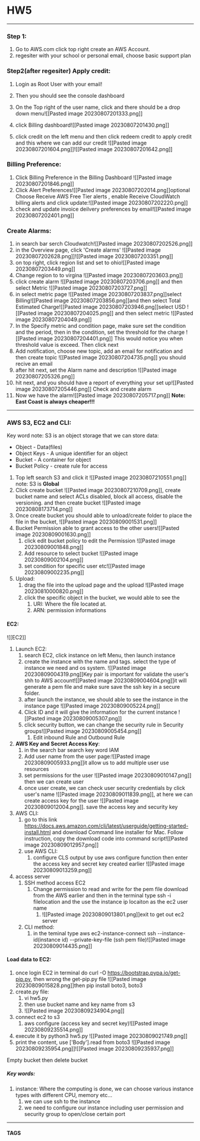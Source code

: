 # HW5


---
### Step 1:
1. Go to AWS.com click top right create an AWS Account.
2. regesiter with your school or personal email, choose basic support plan

### Step2(after regesiter) Apply credit:
1. Login as Root User with your email!
2. Then you should see the console dashboard 

1. On the Top right of the user name, click and there should be a drop down menu![[Pasted image 20230807201333.png]]
2. click Billing dashboard![[Pasted image 20230807201430.png]]
3. click credit on the left menu and then click redeem credit to apply credit and this where  we can add our credit ![[Pasted image 20230807201604.png]]![[Pasted image 20230807201642.png]]

### Billing Preference:
1. Click Billing Preference in the Billing Dashboard ![[Pasted image 20230807201846.png]]
2. Click Alert Preferences![[Pasted image 20230807202014.png]]optional Choose Receive AWS Free Tier alerts , enable Receive CloudWatch billing alerts and click update:![[Pasted image 20230807202220.png]]
3. check and update invoice deilvery preferences by email![[Pasted image 20230807202401.png]]
### Create Alarms:
1. in search bar serch Cloudwatch![[Pasted image 20230807202526.png]]
2. in the Overview page, click 'Create alarms' ![[Pasted image 20230807202628.png]]![[Pasted image 20230807203351.png]]
3. on top right, click region list and set to ohio![[Pasted image 20230807203449.png]]
4. Change region to to virgina ![[Pasted image 20230807203603.png]]
5. click create alarm ![[Pasted image 20230807203706.png]] and then select Metric ![[Pasted image 20230807203727.png]]
6. in select metric page ![[Pasted image 20230807203837.png]]select Billing![[Pasted image 20230807203856.png]]and then select Total Estimated Charge![[Pasted image 20230807203946.png]]select USD ![[Pasted image 20230807204025.png]] and then select metric ![[Pasted image 20230807204049.png]]
7. In the Specify metric and condition page, make sure set the condition and the period, then in the condition, set the threshold for the charge ![[Pasted image 20230807204401.png]] This would notice you when threshold value is exceed. Then click next
8.   Add notification, choose new topic, add an email for notification and then create topic ![[Pasted image 20230807204735.png]] you should recive an email 
9. after hit next, set the Alarm name and description ![[Pasted image 20230807205326.png]]
10. hit next, and you should have a report of everything your set up![[Pasted image 20230807205446.png]] Check and create alarm
11. Now we have the alarm![[Pasted image 20230807205717.png]]
**Note: East Coast is always cheaper!!!**
---
### AWS S3, EC2 and CLI:
Key word note: 
S3 is an object storage that we can store data:
- Object - Data(files)
- Object Keys - A unique identifier for an object
- Bucket - A container for object
- Bucket Policy - create rule for access 

1. Top left search S3 and click it ![[Pasted image 20230807210551.png]] note: S3 is **Global**
2. Click create bucket ![[Pasted image 20230807210709.png]], create bucket name and select ACLs disabled, block all access, disable the versioning. and then create bucket ![[Pasted image 20230808173714.png]]
3. Once create bucket you should able to unload/create folder to place the file in the bucket, ![[Pasted image 20230809001531.png]]
4. Bucket Permission able to grant access to the other users![[Pasted image 20230809001630.png]]
	1. click edit bucket policy to edit the Permission ![[Pasted image 20230809001848.png]]
	2. Add resource to select bucket ![[Pasted image 20230809002104.png]]
	3. set condition for specific user etc![[Pasted image 20230809002235.png]]
5. Upload:
	1. drag the file into the upload page and the upload ![[Pasted image 20230810000820.png]]
	2. click the specific object in the bucket, we would able to see the 
		1. URI: Where the file located at. 
		2. ARN: permission informations

#### EC2:
![[EC2]]
1. Launch EC2:
	1. search EC2, click instance on left Menu, then launch instance
	2. create the instance with the name and tags. select the type of instance we need and os system.   ![[Pasted image 20230809004319.png]]Key pair is important for validate the user's shh to AWS account![[Pasted image 20230809004604.png]]it will generate a pem file and make sure save the ssh key in a secure folder.
	3. after launch the instance, we should able to see the instance in the instance page ![[Pasted image 20230809005224.png]]
	4. Click ID and it will give the information for the current instance ![[Pasted image 20230809005307.png]]
	5. click security button, we can change the security rule in Security groups![[Pasted image 20230809005454.png]]
		1. Edit inbound Rule and Outbound Rule 
2. **AWS Key and Secret Access Key**:
	1. in the search bar search key word IAM
	2. Add user name from the user page:![[Pasted image 20230809005933.png]]it allow us to add multiple user use resources
	3. set permissions for the user ![[Pasted image 20230809010147.png]] then we can create user
	4. once user create, we can check user security credentials by click user's name  ![[Pasted image 20230809011839.png]], at here we can create access key for the user ![[Pasted image 20230809012004.png]]. save the access key and security key 
3. AWS CLI:
	1. go to this link https://docs.aws.amazon.com/cli/latest/userguide/getting-started-install.html and download Command line installer for Mac. Follow instruction, copy the download code into command script![[Pasted image 20230809012957.png]]
	2. use AWS CLI:
		1. configure CLS output by use aws configure function then enter the access key and secret key created earlier ![[Pasted image 20230809013259.png]]
4. access server
	1. SSH method access EC2
		1.  Change permission to read and write for the pem file download from the AWS earlier and then in the terminal type ssh -i filelocation and the use the instance ip locaiton as the ec2 user name 
			1. ![[Pasted image 20230809013801.png]]exit to get out ec2 server 
	2. CLI method:
		1. in the teminal type aws ec2-instance-connect ssh --instance-id(instance id) --private-key-file (ssh pem file)![[Pasted image 20230809014435.png]]
#### Load data to EC2:
1. once login EC2 in terminal do curl -O https://bootstrap.pypa.io/get-pip.py, then wrong the get-pip.py file ![[Pasted image 20230809015828.png]]then pip install boto3, boto3 
2. create.py file:
	1. vi hw5.py
	2. then use bucket name and key name from s3
	3. ![[Pasted image 20230809234904.png]]
3. connect ec2 to s3
	1. aws configure (access key and secret key)![[Pasted image 20230809235514.png]]
4. execute it by python3 hw5.py ![[Pasted image 20230809021749.png]]
5. print the content, use ['Body'].read from boto3 ![[Pasted image 20230809235954.png]]![[Pasted image 20230809235937.png]]

Empty bucket then delete bucket






##### Key words:
1. instance: Where the computing is done, we can choose various instance types with different CPU, memory etc...
	1. we can use ssh to the instance 
	2. we need to configure our instance including user permission and security group to open/close certain port 


---
#### TAGS